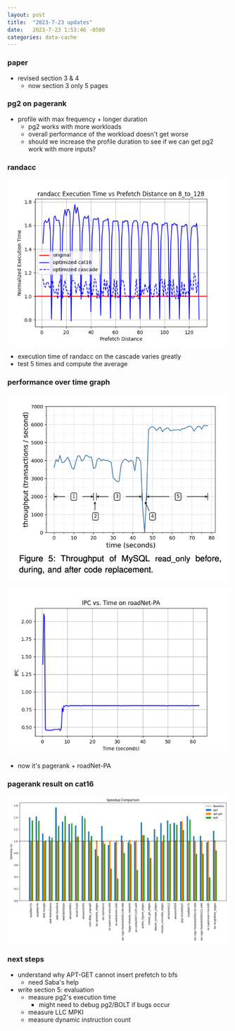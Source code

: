 ```yaml
---
layout: post
title:  "2023-7-23 updates"
date:   2023-7-23 1:53:46 -0500
categories: data-cache
---
```

### paper

- revised section 3 & 4
	+ now section 3 only 5 pages

### pg2 on pagerank

- profile with max frequency + longer duration
	+ pg2 works with more workloads
	+ overall performance of the workload doesn't get worse
	+ should we increase the profile duration to see if we can get pg2 work with more inputs?

### randacc

![randacc](/assets/2023-07-23/graph_8_to_128.png)

- execution time of randacc on the cascade varies greatly
- test 5 times and compute the average

### performance over time graph

![s1](/assets/2023-07-23/s1.png)

![pagerank](/assets/2023-07-23/roadNet-PA.png)

- now it's pagerank + roadNet-PA

### pagerank result on cat16  

![barChart](/assets/2023-07-23/barChart.png)


### next steps
- understand why APT-GET cannot insert prefetch to bfs
	+ need Saba's help
- write section 5: evaluation
	+ measure pg2's execution time
		* might need to debug pg2/BOLT if bugs occur
	+ measure LLC MPKI
	+ measure dynamic instruction count
